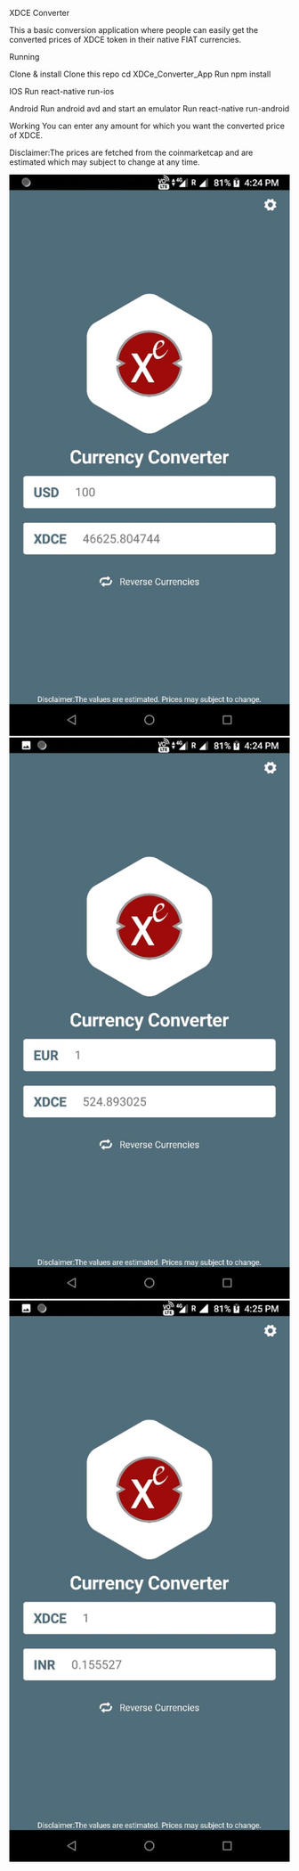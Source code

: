 XDCE Converter

This a basic conversion application where people can easily get the converted prices of XDCE token in their native FIAT currencies.

Running 

Clone & install
Clone this repo 
cd XDCe_Converter_App
Run npm install

IOS
Run react-native run-ios

Android
Run android avd and start an emulator
Run react-native run-android


Working
You can enter any amount for which you want the converted price of XDCE.

Disclaimer:The prices are fetched from the coinmarketcap and are estimated which may subject to change at any time.


![SS1](https://github.com/XinFinOrg/XDCe_Converter_App/blob/master/screenshots/SS1.jpeg)
![SS2](https://github.com/XinFinOrg/XDCe_Converter_App/blob/master/screenshots/SS2.jpeg)
![SS3](https://github.com/XinFinOrg/XDCe_Converter_App/blob/master/screenshots/SS3.jpeg)
